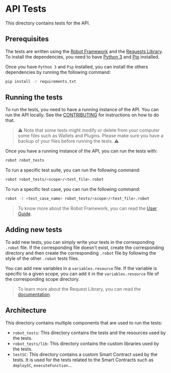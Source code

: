# API Tests

This directory contains tests for the API.

## Prerequisites

The tests are written using the [Robot Framework](https://robotframework.org/) and the [Requests Library](http://marketsquare.github.io/robotframework-requests/). To install the dependencies, you need to have [Python 3](https://www.python.org/downloads/) and [Pip](https://pip.pypa.io/en/stable/installation/) installed.

Once you have `Python 3` and `Pip` installed, you can install the others dependencies by running the following command:

```bash
pip install -r requirements.txt
```

## Running the tests

To run the tests, you need to have a running instance of the API. You can run the API locally. See the [CONTRIBUTING](../../CONTRIBUTING.md) for instructions on how to do that.

> ⚠️ Note that some tests might modify or delete from your computer some files such as Wallets and Plugins. Please make sure you have a backup of your files before running the tests. ⚠️

Once you have a running instance of the API, you can run the tests with:

```bash
robot robot_tests
```

To run a specific test suite, you can run the following command:

```bash
robot robot_tests/<scope>/<test_file>.robot
```

To run a specific test case, you can run the following command:

```bash
robot -t <test_case_name> robot_tests/<scope>/<test_file>.robot
```

> To know more about the Robot Framework, you can read the [User Guide](https://robotframework.org/robotframework/latest/RobotFrameworkUserGuide.html).

## Adding new tests

To add new tests, you can simply write your tests in the corresponding `.robot` file. If the corresponding file doesn't exist, create the corresponding directory and then create the corresponding `.robot` file by following the style of the other `.robot` tests files.

You can add new variables in a `variables.resource` file.
If the variable is specific to a given scope, you can add it in the `variables.resource` file of the corresponding scope directory.

> To learn more about the Request Library, you can read the [documentation](https://marketsquare.github.io/robotframework-requests/doc/RequestsLibrary.html).

## Architecture

This directory contains multiple components that are used to run the tests:
- `robot_tests`: This directory contains the tests and the resources used by the tests.
- `robot_tests/lib`: This directory contains the custom libraries used by the tests.
- `testSC`: This directory contains a custom Smart Contract used by the tests. It is used for the tests related to the Smart Contracts such as `deploySC`, `executeFunction`...
